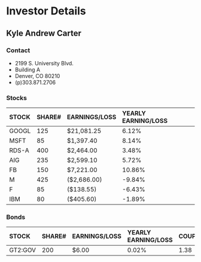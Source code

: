 Investor Details
=================
Kyle Andrew Carter
------------------
### Contact
* 2199 S. University Blvd.
* Building A
* Denver, CO 80210
* (p)303.871.2706
### Stocks
| STOCK    | SHARE#    | EARNINGS/LOSS    | YEARLY EARNING/LOSS    | 
|:-------- |:--------- |:---------------- |:---------------------- |
| GOOGL    | 125       | $21,081.25       | 6.12%                  | 
| MSFT     | 85        | $1,397.40        | 8.14%                  | 
| RDS-A    | 400       | $2,464.00        | 3.48%                  | 
| AIG      | 235       | $2,599.10        | 5.72%                  | 
| FB       | 150       | $7,221.00        | 10.86%                 | 
| M        | 425       | ($2,686.00)      | -9.84%                 | 
| F        | 85        | ($138.55)        | -6.43%                 | 
| IBM      | 80        | ($405.60)        | -1.89%                 | 
### Bonds
| STOCK      | SHARE#      | EARNINGS/LOSS      | YEARLY EARNING/LOSS      | COUPON      | YIELD      | 
|:---------- |:----------- |:------------------ |:------------------------ |:----------- |:---------- |
| GT2:GOV    | 200         | $6.00              | 0.02%                    | 1.38        | 1.35%      | 

